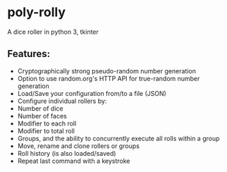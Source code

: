 # poly-rolly
A dice roller in python 3, tkinter

## Features:
- Cryptographically strong pseudo-random number generation
- Option to use random.org's HTTP API for true-random number generation
- Load/Save your configuration from/to a file (JSON)
- Configure individual rollers by:
 - Number of dice
 - Number of faces
 - Modifier to each roll
 - Modifier to total roll
- Groups, and the ability to concurrently execute all rolls within a group
- Move, rename and clone rollers or groups
- Roll history (is also loaded/saved)
- Repeat last command with a keystroke
